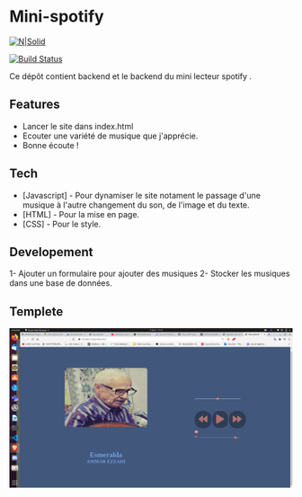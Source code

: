 # Mini-spotify

[![N|Solid](https://cldup.com/dTxpPi9lDf.thumb.png)](https://nodesource.com/products/nsolid)

[![Build Status](https://travis-ci.org/joemccann/dillinger.svg?branch=master)](https://travis-ci.org/joemccann/dillinger)

Ce dépôt contient backend et le backend du mini lecteur spotify .

## Features

- Lancer le site dans index.html
- Ecouter une variété de musique que j'apprécie.
- Bonne écoute !

## Tech

- [Javascript] - Pour dynamiser le site notament le passage d'une musique à l'autre changement du son, de l'image et du texte.
- [HTML] - Pour la mise en page.
- [CSS] - Pour le style.

## Developement

1- Ajouter un formulaire pour ajouter des musiques
2- Stocker les musiques dans une base de données.

## Templete

![Alt text](img/HOME.png "Teminale demo")
